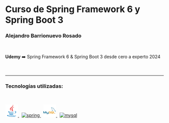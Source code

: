 # Curso de Spring Framework 6 y Spring Boot 3


<h3>Alejandro Barrionuevo Rosado</h3>

<br>

**Udemy** ➡️ Spring Framework 6 & Spring Boot 3 desde cero a experto 2024 

<br>
<hr>

<h3>Tecnologías utilizadas:</h3>
<br>

<a href="https://www.java.com" rel="noreferrer"> <img src="https://raw.githubusercontent.com/devicons/devicon/master/icons/java/java-original.svg" alt="java" width="40" height="40"/> </a> &nbsp; <a href="https://spring.io/" rel="noreferrer"> <img src="https://www.vectorlogo.zone/logos/springio/springio-icon.svg" alt="spring" width="40" height="40"/> </a> &nbsp; <a href="https://www.mysql.com/" rel="noreferrer"> <img src="https://raw.githubusercontent.com/devicons/devicon/master/icons/mysql/mysql-original-wordmark.svg" alt="mysql" width="40" height="40"/> </a> &nbsp; <a  href="https://hibernate.org/" rel="noreferrer"> <img src="https://upload.wikimedia.org/wikipedia/commons/2/22/Hibernate_logo_a.png" alt="mysql" width="100" height="40"/> </a> 



